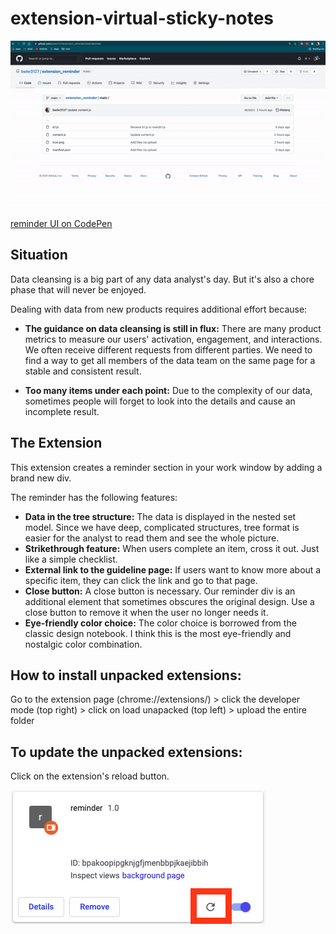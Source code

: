 # extension-virtual-sticky-notes

![reminder preview](preview.gif)

[reminder UI on CodePen](https://codepen.io/bwlw3127/pen/jOLYPvx)
## Situation
Data cleansing is a big part of any data analyst's day. But it's also a chore phase that will never be enjoyed.

Dealing with data from new products requires additional effort because: 

- **The guidance on data cleansing is still in flux:** There are many product metrics to measure our users' activation, engagement, and interactions. We often receive different requests from different parties. We need to find a way to get all members of the data team on the same page for a stable and consistent result.
    
- **Too many items under each point:** Due to the complexity of our data, sometimes people will forget to look into the details and cause an incomplete result. 
 
## The Extension
This extension creates a reminder section in your work window by adding a brand new div.

The reminder has the following features:

- **Data in the tree structure:** The data is displayed in the nested set model. Since we have deep, complicated structures, tree format is easier for the analyst to read them and see the whole picture.
- **Strikethrough feature:** When users complete an item, cross it out. Just like a simple checklist.
- **External link to the guideline page:** If users want to know more about a specific item, they can click the link and go to that page.
- **Close button:** A close button is necessary. Our reminder div is an additional element that sometimes obscures the original design. Use a close button to remove it when the user no longer needs it.
- **Eye-friendly color choice:**  The color choice is borrowed from the classic design notebook. I think this is the most eye-friendly and nostalgic color combination.

## How to install unpacked extensions:
Go to the extension page (chrome://extensions/) > click the developer mode (top right) > click on load unapacked (top left) > upload the entire folder

## To update the unpacked extensions:
Click on the extension's reload button.

![update extension](update.png)

